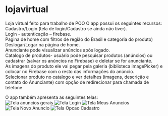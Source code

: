 # lojavirtual
 Loja virtual feito para trabalho de POO
O app possui os seguintes recursos:
<br>
 Cadastro/Login (tela de login/Cadastro se ainda não tiver).
 <br>
 Login - autenticação – firebase.
 <br>
 Pagina de home com filtros de região do Brasil e categoria do produto)
 <br>
 Deslogar/Logar na página de home.
 <br>
 Anunciante pode visualizar anúncios após logado.
 <br>
 Catalogo de produtos- usuário pode pesquisar produtos (anúncios) ou cadastrar 
 (salvar os anúncios no Firebase) e deletar se for anunciante.
 <br>
 As imagens do produto ele vai pegar pela galeria (biblioteca imagePicker) e 
 colocar no Firebase com o resto das informações do anúncio.
 <br>
 Selecionar produto no catalogo e ver detalhes (imagens, descrição e contato do 
 Anunciante) com opção de redirecionar para chamada de telefone
 
 O app também apresenta as seguintes telas:
 <br>
![Tela anuncios gerais](https://user-images.githubusercontent.com/63310837/132139593-ca950c2e-f07d-482d-9351-97f9ae95d7a5.png)
![Tela Login](https://user-images.githubusercontent.com/63310837/132139594-f77957b6-d1f8-4e43-8f3f-44558ec798c7.png)
![Tela Meus Anuncios](https://user-images.githubusercontent.com/63310837/132139595-ddc7b37f-48fb-4952-9d28-9b44ebb65828.png)
![Tela Novo Anuncio](https://user-images.githubusercontent.com/63310837/132139596-33fa4924-42b3-4d35-954a-4d90e7cdc8e6.png)
![Tela Opcao Cadastro](https://user-images.githubusercontent.com/63310837/132139598-15737a97-e20a-457d-89c9-2c47716bec15.png)
